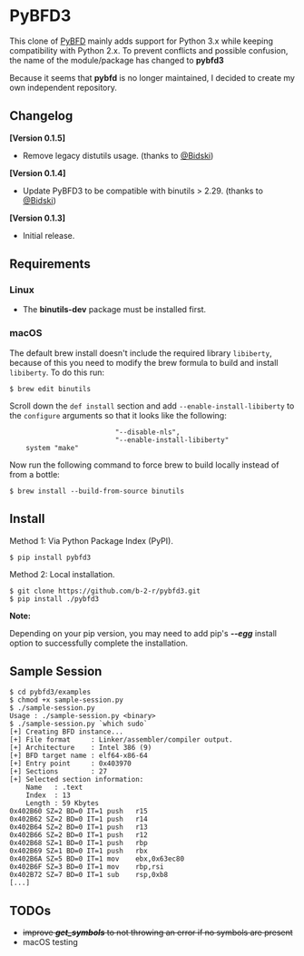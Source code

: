 # PyBFD3

This clone of [PyBFD](https://github.com/Groundworkstech/pybfd) mainly adds support for Python 3.x while keeping compatibility with Python 2.x. To prevent conflicts and possible confusion, the name of the module/package has changed to **pybfd3**

Because it seems that **pybfd** is no longer maintained, I decided to create my own independent repository.

## Changelog

**[Version 0.1.5]**
- Remove legacy distutils usage. (thanks to [@Bidski](https://github.com/Bidski))

**[Version 0.1.4]**
- Update PyBFD3 to be compatible with binutils > 2.29. (thanks to [@Bidski](https://github.com/Bidski))

**[Version 0.1.3]**
- Initial release.

## Requirements

### Linux

- The **binutils-dev** package must be installed first.

### macOS

The default brew install doesn't include the required library `libiberty`, because of this you need to modify the brew formula to build and install `libiberty`. To do this run:

```
$ brew edit binutils
```

Scroll down the `def install` section and add `--enable-install-libiberty` to the `configure` arguments so that it looks like the following:

```
                          "--disable-nls",
                          "--enable-install-libiberty"
    system "make"
```

Now run the following command to force brew to build locally instead of from a bottle:

```
$ brew install --build-from-source binutils
```

## Install

Method 1: Via Python Package Index (PyPI).

```
$ pip install pybfd3
````

Method 2: Local installation.

```
$ git clone https://github.com/b-2-r/pybfd3.git
$ pip install ./pybfd3
```

**Note:**  

Depending on your pip version, you may need to add pip's ***--egg*** install option to successfully complete the installation.

## Sample Session

```
$ cd pybfd3/examples
$ chmod +x sample-session.py
$ ./sample-session.py
Usage : ./sample-session.py <binary>
$ ./sample-session.py `which sudo`
[+] Creating BFD instance...
[+] File format     : Linker/assembler/compiler output.
[+] Architecture    : Intel 386 (9)
[+] BFD target name : elf64-x86-64
[+] Entry point     : 0x403970
[+] Sections        : 27
[+] Selected section information:
	Name   : .text
	Index  : 13
	Length : 59 Kbytes
0x402B60 SZ=2 BD=0 IT=1	push   r15
0x402B62 SZ=2 BD=0 IT=1	push   r14
0x402B64 SZ=2 BD=0 IT=1	push   r13
0x402B66 SZ=2 BD=0 IT=1	push   r12
0x402B68 SZ=1 BD=0 IT=1	push   rbp
0x402B69 SZ=1 BD=0 IT=1	push   rbx
0x402B6A SZ=5 BD=0 IT=1	mov    ebx,0x63ec80
0x402B6F SZ=3 BD=0 IT=1	mov    rbp,rsi
0x402B72 SZ=7 BD=0 IT=1	sub    rsp,0xb8
[...]
```

## TODOs

- ~~improve ***get_symbols*** to not throwing an error if no symbols are present~~
- macOS testing
